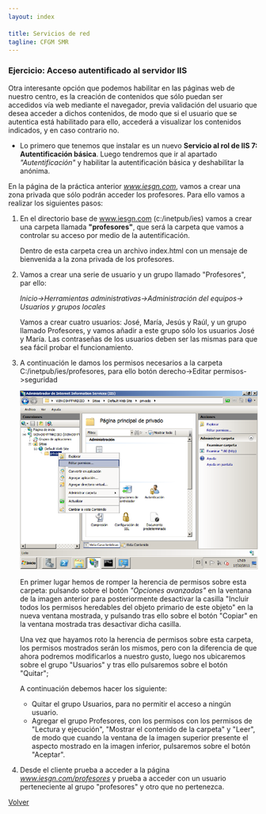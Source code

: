 ```yaml
---
layout: index

title: Servicios de red 
tagline: CFGM SMR
---
```

### Ejercicio: Acceso autentificado al servidor IIS


Otra interesante opción que podemos habilitar en las páginas web de nuestro centro, es la creación de contenidos que sólo puedan ser accedidos vía web mediante el navegador, previa validación del usuario que desea acceder a dichos contenidos, de modo que si el usuario que se autentica está habilitado para ello, accederá a visualizar los contenidos indicados, y en caso contrario no.

* Lo primero que tenemos que instalar es un nuevo **Servicio al rol de IIS 7: Autentificación básica**. Luego tendremos que ir al apartado *"Autentificación"* y habilitar la autentificación básica y deshabilitar la anónima.

En la página de la práctica anterior *www.iesgn.com*, vamos a crear una zona privada que sólo podrán acceder los profesores. Para ello vamos a realizar los siguientes pasos:

1. En el directorio base de www.iesgn.com (c:/inetpub/ies) vamos a crear una carpeta llamada **"profesores"**, que será la carpeta que vamos a controlar su acceso por medio de la autentificación.

	Dentro de esta carpeta crea un archivo index.html con un mensaje de bienvenida a la zona privada de los profesores.

2. Vamos a crear una serie de usuario y un grupo llamado "Profesores", par ello:

	*Inicio->Herramientas administrativas->Administración del equipos-> Usuarios y grupos locales*
	
	Vamos a crear cuatro usuarios: José, María, Jesús y Raúl, y un grupo llamado Profesores, y vamos añadir a este grupo sólo los usuarios José y María. Las contraseñas de los usuarios deben ser las mismas para que sea fácil probar el funcionamiento.

3. A continuación le damos los permisos necesarios a la carpeta C:/inetpub/ies/profesores, para ello botón derecho->Editar permisos->seguridad

	![win1.png](img/win1.png)
 
	En primer lugar hemos de romper la herencia de permisos sobre esta carpeta: pulsando sobre el botón *"Opciones avanzadas"* en la ventana de la imagen anterior para posteriormente desactivar la casilla "Incluir todos los permisos heredables del objeto primario de este objeto" en la nueva ventana mostrada, y pulsando tras ello sobre el botón "Copiar" en la ventana mostrada tras desactivar dicha casilla.

	Una vez que hayamos roto la herencia de permisos sobre esta carpeta, los permisos mostrados serán los mismos, pero con la diferencia de que ahora podremos modificarlos a nuestro gusto, luego nos ubicaremos sobre el grupo "Usuarios" y tras ello pulsaremos sobre el botón "Quitar";

	A continuación debemos hacer los siguiente:
 	
 	* Quitar el grupo Usuarios, para no permitir el acceso a ningún usuario.
 	* Agregar el grupo Profesores, con los permisos con los permisos de "Lectura y ejecución", "Mostrar el contenido de la carpeta" y "Leer", de modo que cuando la ventana de la imagen superior presente el aspecto mostrado en la imagen inferior, pulsaremos sobre el botón "Aceptar".

4. Desde el cliente prueba a acceder a la página *www.iesgn.com/profesores* y prueba a acceder con un usuario perteneciente al grupo "profesores" y otro que no pertenezca.


[Volver](index)
